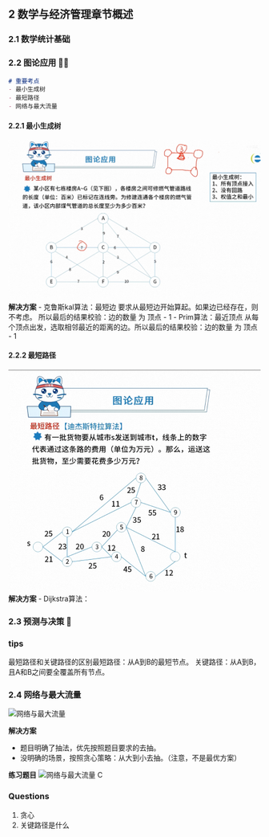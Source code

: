 ## 2 数学与经济管理章节概述
### 2.1 数学统计基础
### 2.2 图论应用 🌟🌟
```markdown
# 重要考点
- 最小生成树
- 最短路径
- 网络与最大流量
```
#### 2.2.1 最小生成树
<img src="./操作系统图片/最小生成树.png" data-src="/documents/Tech_Learning/Certification/操作系统图片/最小生成树.png" alt="最小生成树" />
<b>解决方案</b>
- 克鲁斯kal算法：最短边
    要求从最短边开始算起。如果边已经存在，则不考虑。 所以最后的结果校验：边的数量 为 顶点 - 1
- Prim算法：最近顶点
    从每个顶点出发，选取相邻最近的距离的边。所以最后的结果校验：边的数量 为 顶点 - 1

#### 2.2.2 最短路径
<img src="./操作系统图片/最短路径.png" data-src="/documents/Tech_Learning/Certification/操作系统图片/最短路径.png" alt="最短路径" />
<b>解决方案</b>
- Dijkstra算法：

### 2.3 预测与决策 🌟

### tips
最短路径和关键路径的区别最短路径：从A到B的最短节点。
关键路径：从A到B，且A和B之间要全覆盖所有节点。

### 2.4 网络与最大流量
<img src="./操作系统图片/网络与最大流量.png" data-src="/documents/Tech_Learning/Certification/操作系统图片/网络与最大流量.png" alt="网络与最大流量" />

<b>解决方案</b>
- 题目明确了抽法，优先按照题目要求的去抽。
- 没明确的场景，按照贪心策略：从大到小去抽。（注意，不是最优方案）

<b>练习题目</b>
<img src="./操作系统图片/网络与最大流量练习图.png" data-src="/documents/Tech_Learning/Certification/操作系统图片/网络与最大流量练习图.png" alt="网络与最大流量" />
C

### Questions
1. 贪心
2. 关键路径是什么